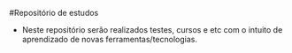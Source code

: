 #Repositório de estudos

- Neste repositório serão realizados testes, cursos e etc com o intuito de aprendizado de novas ferramentas/tecnologias.